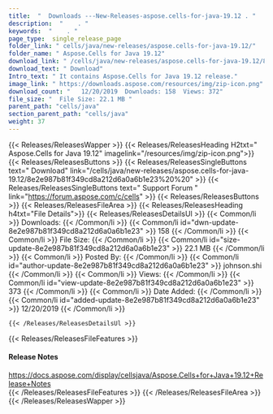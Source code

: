 ```yaml
---
title:  "  Downloads ---New-Releases-aspose.cells-for-java-19.12 . " 
description:  "    . " 
keywords:  "    . " 
page_type:  single_release_page
folder_link: " cells/java/new-releases/aspose.cells-for-java-19.12/"
folder_name: " Aspose.Cells for Java 19.12"
download_link: " /cells/java/new-releases/aspose.cells-for-java-19.12/8e2e987b81f349cd8a212d6a0a6b1e23"
download_text: " Download"
Intro_text: " It contains Aspose.Cells for Java 19.12 release."
image_link: " https://downloads.aspose.com/resources/img/zip-icon.png"
download_count: "   12/20/2019  Downloads: 158  Views: 372"
file_size: "  File Size: 22.1 MB "
parent_path: "cells/java"
section_parent_path: "cells/java"
weight: 37 
---
```


{{< Releases/ReleasesWapper >}}
  {{< Releases/ReleasesHeading H2txt=" Aspose.Cells for Java 19.12" imagelink="/resources/img/zip-icon.png">}}
  {{< Releases/ReleasesButtons >}}
    {{< Releases/ReleasesSingleButtons text=" Download" link="/cells/java/new-releases/aspose.cells-for-java-19.12/8e2e987b81f349cd8a212d6a0a6b1e23%20%20" >}}
    {{< Releases/ReleasesSingleButtons text=" Support Forum " link="https://forum.aspose.com/c/cells" >}}
  {{< Releases/ReleasesButtons >}}
  {{< Releases/ReleasesFileArea >}}
    {{< Releases/ReleasesHeading h4txt="File Details">}}
    {{< Releases/ReleasesDetailsUl >}}
            {{< Common/li  >}} Downloads: {{< /Common/li >}} 
      {{< Common/li id="dwn-update-8e2e987b81f349cd8a212d6a0a6b1e23" >}} 158 {{< /Common/li >}} 
      {{< Common/li  >}} File Size: {{< /Common/li >}} 
      {{< Common/li id="size-update-8e2e987b81f349cd8a212d6a0a6b1e23" >}} 22.1 MB {{< /Common/li >}} 
      {{< Common/li  >}} Posted By: {{< /Common/li >}} 
      {{< Common/li id="author-update-8e2e987b81f349cd8a212d6a0a6b1e23" >}} johnson.shi {{< /Common/li >}} 
      {{< Common/li  >}} Views: {{< /Common/li >}} 
      {{< Common/li id="view-update-8e2e987b81f349cd8a212d6a0a6b1e23" >}} 373 {{< /Common/li >}} 
      {{< Common/li  >}} Date Added: {{< /Common/li >}} 
      {{< Common/li id="added-update-8e2e987b81f349cd8a212d6a0a6b1e23" >}} 12/20/2019 {{< /Common/li >}} 

    {{< /Releases/ReleasesDetailsUl >}}

  {{< Releases/ReleasesFileFeatures >}}
      <h4>Release Notes</h4><div><a href="https://docs.aspose.com/display/cellsjava/Aspose.Cells+for+Java+19.12+Release+Notes">https://docs.aspose.com/display/cellsjava/Aspose.Cells+for+Java+19.12+Release+Notes</a></div>
  {{< /Releases/ReleasesFileFeatures >}}
 {{< /Releases/ReleasesFileArea >}}
{{< /Releases/ReleasesWapper >}}


